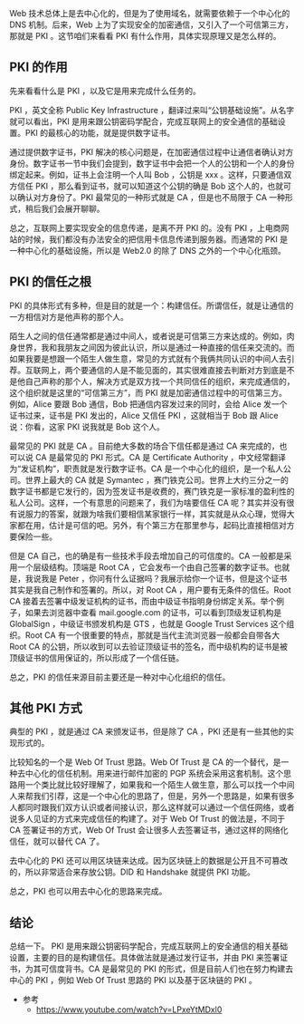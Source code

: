 Web 技术总体上是去中心化的，但是为了使用域名，就需要依赖于一个中心化的 DNS 机制。后来，Web 上为了实现安全的加密通信，又引入了一个可信第三方，那就是 PKI 。这节咱们来看看 PKI 有什么作用，具体实现原理又是怎么样的。

## PKI 的作用

先来看看什么是 PKI ，以及它是用来完成什么任务的。

PKI ，英文全称 Public Key Infrastructure ，翻译过来叫“公钥基础设施”。从名字就可以看出，PKI 是用来跟公钥密码学配合，完成互联网上的安全通信的基础设置。PKI 的最核心的功能，就是提供数字证书。

通过提供数字证书，PKI 解决的核心问题是，在加密通信过程中让通信者确认对方身份。数字证书一节中我们会提到，数字证书中会把一个人的公钥和一个人的身份绑定起来。例如，证书上会注明一个人叫 Bob ，公钥是 xxx 。这样，只要通信双方信任 PKI ，那么看到证书，就可以知道这个公钥的确是 Bob 这个人的，也就可以确认对方身份了。PKI 最常见的一种形式就是 CA ，但是也不局限于 CA 一种形式，稍后我们会展开聊聊。

总之，互联网上要实现安全的信息传递，是离不开 PKI 的。没有 PKI ，上电商网站的时候，我们都没有办法安全的把信用卡信息传递到服务器。而通常的 PKI 是一种中心化的基础设施，所以是 Web2.0 的除了 DNS 之外的一个中心化瓶颈。

## PKI 的信任之根

PKI 的具体形式有多种，但是目的就是一个：构建信任。所谓信任，就是让通信的一方相信对方是他声称的那个人。

陌生人之间的信任通常都是通过中间人，或者说是可信第三方来达成的。例如，肉身世界，我和我朋友之间因为彼此认识，所以是通过一种直接的信任来交流的。而如果我要是想跟一个陌生人做生意，常见的方式就有个我俩共同认识的中间人去引荐。互联网上，两个要通信的人是不能见面的，其实很难直接去判断对方到底是不是他自己声称的那个人，解决方式是双方找一个共同信任的组织，来完成通信的，这个组织就是这里的“可信第三方”，而 PKI 就是加密通信过程中的可信第三方。例如，Alice 要跟 Bob 通信，Bob 把通信内容发过来的同时，会给 Alice 发一个证书过来，证书是 PKI 发出的，Alice 又信任 PKI ，这就相当于 Bob 跟 Alice 说：你看，这家 PKI 说我就是 Bob 这个人。

最常见的 PKI 就是 CA 。目前绝大多数的场合下信任都是通过 CA 来完成的，也可以说 CA 是最常见的 PKI 形式。CA 是 Certificate Authority ，中文经常翻译为“发证机构”，职责就是发行数字证书。CA 是一个中心化的组织，是一个私人公司。世界上最大的 CA 就是 Symantec ，赛门铁克公司。世界上大约三分之一的数字证书都是它发行的，因为签发证书是收费的，赛门铁克是一家标准的盈利性的私人公司。这样，一个有意思的问题来了，我们为啥要信任 CA 呢？其实并没有很有说服力的答案，就跟为啥我们要相信某家银行一样，其实就是从众心理，觉得大家都在用，估计是可信的吧。另外，有个第三方在那里参与，起码比直接相信对方要保险一些。

但是 CA 自己，也的确是有一些技术手段去增加自己的可信度的。CA 一般都是采用一个层级结构。顶端是 Root CA ，它会发布一个由自己签署的数字证书。也就是，我说我是 Peter ，你问有什么证据吗？我展示给你一个证书，但是这个证书其实是我自己制作和签署的。所以，对 Root CA ，用户要有无条件的信任。Root CA 接着去签署中级发证机构的证书，而由中级证书指明身份绑定关系。举个例子，如果去浏览器中查看 mail.google.com 的证书，可以看到顶级发证机构是 GlobalSign ，中级证书颁发机构是 GTS ，也就是 Google Trust Services 这个组织。Root CA 有一个很重要的特点，那就是当代主流浏览器一般都会自带各大 Root CA 的公钥，所以收到可以去验证顶级证书的签名，而中级机构的证书是被顶级证书的信用保证的，所以形成了一个信任链。

总之，PKI 的信任来源目前主要还是一种对中心化组织的信任。

## 其他 PKI 方式

典型的 PKI ，就是通过 CA 来颁发证书，但是除了 CA ，PKI 还是有一些其他的实现形式的。

比较知名的一个是 Web Of Trust 思路。Web Of Trust 是 CA 的一个替代，是一种去中心化的信任机制。用来进行邮件加密的 PGP 系统会采用这套机制。这个思路用一个类比就比较好理解了，如果我和一个陌生人做生意，那么可以找一个中间人来帮我们引荐，这是一个中心化的思路了，但是，另外一个思路是，如果有很多人都同时跟我们双方认识或者间接认识，那么这样就可以通过一个信任网络，或者说多人见证的方式来完成信任的构建了。对于 Web Of Trust 的做法是，不同于 CA 签署证书的方式，Web Of Trust 会让很多人去签署证书，通过这样的网络化信任，就可以替代 CA 了。

去中心化的 PKI 还可以用区块链来达成。因为区块链上的数据是公开且不可篡改的，所以非常适合来存放公钥。DID 和 Handshake 就提供 PKI 功能。

总之，PKI 也可以用去中心化的思路来完成。

## 结论

总结一下。 PKI 是用来跟公钥密码学配合，完成互联网上的安全通信的相关基础设置，主要的目的是构建信任。具体做法就是通过发行证书，并由 PKI 来签署证书，为其可信度背书。CA 是最常见的 PKI 的形式，但是目前人们也在努力构建去中心的 PKI ，例如 Web Of Trust 思路的 PKI 以及基于区块链的 PKI 。

- 参考
  - https://www.youtube.com/watch?v=LPxeYtMDxl0

